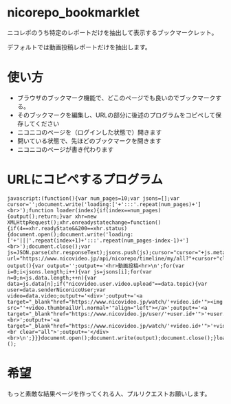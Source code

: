 # nicorepo_bookmarklet
ニコレポのうち特定のレポートだけを抽出して表示するブックマークレット。

デフォルトでは動画投稿レポートだけを抽出します。

# 使い方
- ブラウザのブックマーク機能で、どこのページでも良いのでブックマークする。
- そのブックマークを編集し、URLの部分に後述のプログラムをコピペして保存してください
- ニコニコのページを（ログインした状態で）開きます
- 開いている状態で、先ほどのブックマークを開きます
- ニコニコのページが書き代わります

# URLにコピペするプログラム
```
javascript:(function(){var num_pages=10;var jsons=[];var cursor='';document.write('loading:['+':::'.repeat(num_pages)+']<br>');function loader(index){if(index==num_pages){output();return;}var xhr=new XMLHttpRequest();xhr.onreadystatechange=function(){if(4==xhr.readyState&&200==xhr.status){document.open();document.write('loading:['+'|||'.repeat(index+1)+':::'.repeat(num_pages-index-1)+']<br>');document.close();var js=JSON.parse(xhr.responseText);jsons.push(js);cursor="cursor="+js.meta.minId+"&";loader(index+1);}};var url="https://www.nicovideo.jp/api/nicorepo/timeline/my/all?"+cursor+"client_app=pc_myrepo&_="+Date.now();xhr.open('GET',url);xhr.send();}function output(){var output='';output+='<hr>動画投稿<hr>\n';for(var i=0;i<jsons.length;i++){var js=jsons[i];for(var n=0;n<js.data.length;++n){var data=js.data[n];if("nicovideo.user.video.upload"==data.topic){var user=data.senderNiconicoUser;var video=data.video;output+='<div>';output+='<a target="_blank"href="https://www.nicovideo.jp/watch/'+video.id+'"><img src="'+video.thumbnailUrl.normal+'"align="left"></a>';output+='<a target="_blank"href="https://www.nicovideo.jp/user/'+user.id+'">'+user.nickname+'</a><br>';output+='<a target="_blank"href="https://www.nicovideo.jp/watch/'+video.id+'">'+video.title+'</a><br clear="all">';output+='</div><br>\n';}}}document.open();document.write(output);document.close();}loader(0);})();
```
# 希望
もっと素敵な結果ページを作ってくれる人、プルリクエストお願いします。

